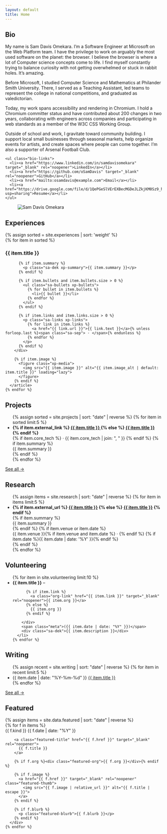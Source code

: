 ```yaml
---
layout: default
title: Home
---
```


<!-- BIO -->
<section id="home" class="sa-section">
  <div class="bio-copy">
    <h1 class="sa-h1">Bio</h1>
    <p>
      My name is Sam Davis Omekara. I’m a Software Engineer at Microsoft on the Web Platform team. I have the privilege to work on arguably the most used software on the planet: the browser. I believe the browser is where a lot of Computer science concepts come to life. I find myself constantly trying to balance curiosity with not getting overwhelmed or stuck in rabbit holes. It’s amazing.
    </p>
    <p>
      Before Microsoft, I studied Computer Science and Mathematics at Philander Smith University. There, I served as a Teaching Assistant, led teams to represent the college in national competitions, and graduated as valedictorian.
    </p>
    <p>
      Today, my work spans accessibility and rendering in Chromium. I hold a Chromium committer status and have contributed about 200 changes in two years, collaborating with engineers across companies and participating in web standards as a member of the W3C CSS Working Group.
    </p>
    <p>
      Outside of school and work, I gravitate toward community building. I support local small businesses through seasonal markets, help organize events for artists, and create spaces where people can come together. I’m also a supporter of Arsenal Football Club. 
    </p>

    <ul class="bio-links">
      <li><a href="https://www.linkedin.com/in/samdavisomekara" target="_blank" rel="noopener">LinkedIn</a></li>
      <li><a href="https://github.com/oSamDavis" target="_blank" rel="noopener">GitHub</a></li>
      <li><a href="mailto:osamdavis@example.com">Email</a></li>
      <li><a href="https://drive.google.com/file/d/1QePGeSlVErEXBecMGDeJLZkjKM0Sz9_h/view?usp=sharing">Resume</a></li>
    </ul>

  </div>

  <figure class="bio-photo">
    <img src="/assets/images/osam.jpg" alt="Sam Davis Omekara">
  </figure>
</section>

<!-- EXPERIENCES -->
<section id="experiences" class="sa-section">
  <h2 class="sa-h2">Experiences</h2>
  {% assign sorted = site.experiences | sort: 'weight' %}
  <div class="sa-list xp-list">
    {% for item in sorted %}
      <article class="sa-item xp">
        <div class="xp-body">
          <h3 class="sa-title">{{ item.title }}</h3>

          {% if item.summary %}
            <p class="sa-dek xp-summary">{{ item.summary }}</p>
          {% endif %}

          {% if item.bullets and item.bullets.size > 0 %}
            <ul class="sa-bullets xp-bullets">
              {% for bullet in item.bullets %}
                <li>{{ bullet }}</li>
              {% endfor %}
            </ul>
          {% endif %}

          {% if item.links and item.links.size > 0 %}
            <p class="sa-links xp-links">
              {% for link in item.links %}
                <a href="{{ link.url }}">{{ link.text }}</a>{% unless forloop.last %}<span class="sa-sep"> · </span>{% endunless %}
              {% endfor %}
            </p>
          {% endif %}
        </div>

        {% if item.image %}
          <figure class="xp-media">
            <img src="{{ item.image }}" alt="{{ item.image_alt | default: item.title }}" loading="lazy">
          </figure>
        {% endif %}
      </article>
    {% endfor %}

  </div>
</section>

<!-- PROJECTS -->
<section id="projects" class="sa-section">
  <h2 class="sa-h2">Projects</h2>

  <ul class="sa-list projects-list">
    {% assign sorted = site.projects | sort: "date" | reverse %}
    {% for item in sorted limit:5 %}
      <li class="sa-item">
        <div class="sa-linkline">
          <strong>
            {% if item.external_link %}
              <a href="{{ item.external_link }}" target="_blank" rel="noopener">
                {{ item.title }}
              </a>
            {% else %}
              <a href="{{ item.url | relative_url }}">
                {{ item.title }}
              </a>
            {% endif %}
          </strong>
        </div>
        {% if item.core_tech %}
          <span class="tech"> · {{ item.core_tech | join: ", " }}</span>
        {% endif %}
        {% if item.summary %}
          <div class="summary sa-dek">{{ item.summary }}</div>
        {% endif %}
      </li>
    {% endfor %}
  </ul>

  <p class="sa-see-all"><a href="{{ '/projects/' | relative_url }}">See all →</a></p>
</section>


<!-- RESEARCH -->
<section id="research" class="sa-section">
  <h2 class="sa-h2">Research</h2>
  <ul class="sa-list research-list">
    {% assign items = site.research | sort: "date" | reverse %}
    {% for item in items limit:5 %}
<li class="sa-item">
  <div class="sa-linkline">
    <strong>
      {% if item.external_url %}
        <a href="{{ item.external_url }}" target="_blank" rel="noopener">{{ item.title }}</a>
      {% else %}
        <a href="{{ item.url | relative_url }}">{{ item.title }}</a>
      {% endif %}
    </strong>
  </div>
  {% if item.summary %}
    <div class="summary sa-dek">{{ item.summary }}</div>
  {% endif %}
  {% if item.venue or item.date %}
    <div class="meta">
      {{ item.venue }}{% if item.venue and item.date %} · {% endif %}
      {% if item.date %}{{ item.date | date: '%Y' }}{% endif %}
    </div>
  {% endif %}
</li>
    {% endfor %}
  </ul>
</section>

<!-- VOLUNTEERING -->
<section id="volunteering" class="sa-section">
  <h2 class="sa-h2">Volunteering</h2>
  <ul class="sa-list">
    {% for item in site.volunteering limit:10 %}
      <li class="sa-item">
        <strong>{{ item.title }}</strong>
        –
        <div class="sa-linkline">

          {% if item.link %}
            <a class="org-link" href="{{ item.link }}" target="_blank" rel="noopener">{{ item.org }}</a>
          {% else %}
            {{ item.org }}
          {% endif %}

        </div>
        <span class="meta">({{ item.date | date: "%Y" }})</span>
        <div class="sa-dek">{{ item.description }}</div>
      </li>
    {% endfor %}

  </ul>
</section>

<!-- WRITING -->
<section id="writing" class="sa-section">
  <h2 class="sa-h2">Writing</h2>
  <ul class="writing-list">
    {% assign recent = site.writing | sort: "date" | reverse %}
    {% for item in recent limit:5 %}
      <li class="sa-linkrow">
        <span class="date">{{ item.date | date: "%Y-%m-%d" }}</span>
        <a href="{{ item.url | relative_url }}">{{ item.title }}</a>
      </li>
    {% endfor %}
  </ul>
  <p class="sa-see-all"><a href="{{ '/writing/' | relative_url }}">See all →</a></p>
</section>

<!-- FEATURED -->
<section id="featured" class="sa-section">
  <h2 class="sa-h2">Featured</h2>
  {% assign items = site.data.featured | sort: "date" | reverse %}
  <div class="featured-grid">
    {% for f in items %}
      <div class="featured-card">
        <div class="featured-meta">
          <span class="badge badge-{{ f.kind | downcase }}">{{ f.kind }}</span>
          <time datetime="{{ f.date | date_to_xmlschema }}">{{ f.date | date: "%Y" }}</time>
        </div>

        <a class="featured-title" href="{{ f.href }}" target="_blank" rel="noopener">
          {{ f.title }}
        </a>

        {% if f.org %}<div class="featured-org">{{ f.org }}</div>{% endif %}

        {% if f.image %}
          <a href="{{ f.href }}" target="_blank" rel="noopener" class="featured-thumb">
            <img src="{{ f.image | relative_url }}" alt="{{ f.title | escape }}">
          </a>
        {% endif %}

        {% if f.blurb %}
          <p class="featured-blurb">{{ f.blurb }}</p>
        {% endif %}
      </div>
    {% endfor %}

  </div>
</section>
